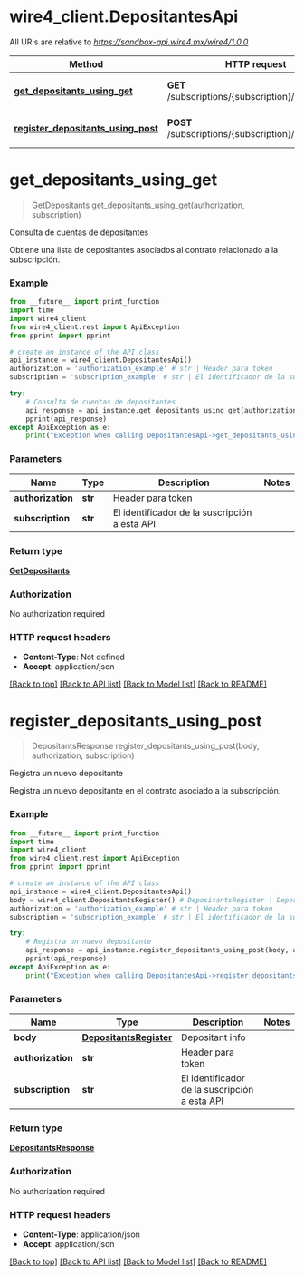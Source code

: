 # wire4_client.DepositantesApi

All URIs are relative to *https://sandbox-api.wire4.mx/wire4/1.0.0*

Method | HTTP request | Description
------------- | ------------- | -------------
[**get_depositants_using_get**](DepositantesApi.md#get_depositants_using_get) | **GET** /subscriptions/{subscription}/depositants | Consulta de cuentas de depositantes
[**register_depositants_using_post**](DepositantesApi.md#register_depositants_using_post) | **POST** /subscriptions/{subscription}/depositants | Registra un nuevo depositante

# **get_depositants_using_get**
> GetDepositants get_depositants_using_get(authorization, subscription)

Consulta de cuentas de depositantes

Obtiene una lista de depositantes asociados al contrato relacionado a la subscripción.

### Example
```python
from __future__ import print_function
import time
import wire4_client
from wire4_client.rest import ApiException
from pprint import pprint

# create an instance of the API class
api_instance = wire4_client.DepositantesApi()
authorization = 'authorization_example' # str | Header para token
subscription = 'subscription_example' # str | El identificador de la suscripción a esta API

try:
    # Consulta de cuentas de depositantes
    api_response = api_instance.get_depositants_using_get(authorization, subscription)
    pprint(api_response)
except ApiException as e:
    print("Exception when calling DepositantesApi->get_depositants_using_get: %s\n" % e)
```

### Parameters

Name | Type | Description  | Notes
------------- | ------------- | ------------- | -------------
 **authorization** | **str**| Header para token | 
 **subscription** | **str**| El identificador de la suscripción a esta API | 

### Return type

[**GetDepositants**](GetDepositants.md)

### Authorization

No authorization required

### HTTP request headers

 - **Content-Type**: Not defined
 - **Accept**: application/json

[[Back to top]](#) [[Back to API list]](../README.md#documentation-for-api-endpoints) [[Back to Model list]](../README.md#documentation-for-models) [[Back to README]](../README.md)

# **register_depositants_using_post**
> DepositantsResponse register_depositants_using_post(body, authorization, subscription)

Registra un nuevo depositante

Registra un nuevo depositante en el contrato asociado a la subscripción.

### Example
```python
from __future__ import print_function
import time
import wire4_client
from wire4_client.rest import ApiException
from pprint import pprint

# create an instance of the API class
api_instance = wire4_client.DepositantesApi()
body = wire4_client.DepositantsRegister() # DepositantsRegister | Depositant info
authorization = 'authorization_example' # str | Header para token
subscription = 'subscription_example' # str | El identificador de la suscripción a esta API

try:
    # Registra un nuevo depositante
    api_response = api_instance.register_depositants_using_post(body, authorization, subscription)
    pprint(api_response)
except ApiException as e:
    print("Exception when calling DepositantesApi->register_depositants_using_post: %s\n" % e)
```

### Parameters

Name | Type | Description  | Notes
------------- | ------------- | ------------- | -------------
 **body** | [**DepositantsRegister**](DepositantsRegister.md)| Depositant info | 
 **authorization** | **str**| Header para token | 
 **subscription** | **str**| El identificador de la suscripción a esta API | 

### Return type

[**DepositantsResponse**](DepositantsResponse.md)

### Authorization

No authorization required

### HTTP request headers

 - **Content-Type**: application/json
 - **Accept**: application/json

[[Back to top]](#) [[Back to API list]](../README.md#documentation-for-api-endpoints) [[Back to Model list]](../README.md#documentation-for-models) [[Back to README]](../README.md)

